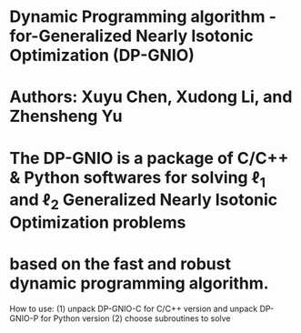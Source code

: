 # Dynamic Programming algorithm -for-Generalized Nearly Isotonic Optimization (DP-GNIO)
# Authors: Xuyu Chen, Xudong Li, and Zhensheng Yu

# The DP-GNIO is a package of C/C++ & Python softwares for solving $\ell_1$ and $\ell_2$ Generalized Nearly Isotonic Optimization problems
# based on the fast and robust dynamic programming algorithm. 

How to use:
(1) unpack DP-GNIO-C for C/C++ version and unpack DP-GNIO-P for Python version
(2) choose subroutines to solve 



